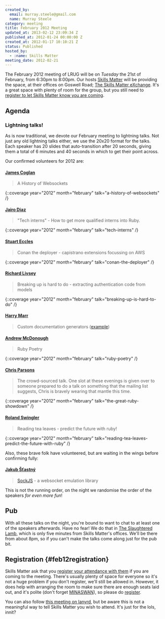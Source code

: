 ```yaml
---
created_by:
  email: murray.steele@gmail.com
  name: Murray Steele
category: meeting
title: February 2012 Meeting
updated_at: 2013-02-12 23:09:34 Z
published_at: 2012-01-24 00:00:00 Z
created_at: 2012-01-17 10:10:21 Z
status: Published
hosted_by:
  - :name: Skills Matter
meeting_date: 2012-02-21
---
```


The February 2012 meeting of LRUG will be on *Tuesday* the 21st of February, from 6:30pm to 8:00pm.  Our hosts [Skills Matter](http://skillsmatter.com/) will be providing the space, at their offices on Goswell Road; [The Skills Matter eXchange](http://skillsmatter.com/location-details/design-architecture/484/96).  It's a great space with plenty of room for the group, but you still need to <a href="#feb12registration">register to let Skills Matter know you are coming</a>.

## Agenda

### Lightning talks!

As is now traditional, we devote our February meeting to lightning talks.  Not just any old lightning talks either, we use the 20x20 format for the talks.  Each speaker has 20 slides that auto-transition after 20 seconds, giving them a total of 6 minutes and 40 seconds in which to get their point across.

Our confirmed volunteers for 2012 are:

#### [James Coglan](http://twitter.com/jcoglan)

> A History of Websockets

{::coverage year="2012" month="february" talk="a-history-of-websockets" /}

#### [Jairo Diaz](http://twitter.com/codescrum)

> "Tech interns" - How to get more qualified interns into Ruby.

{::coverage year="2012" month="february" talk="tech-interns" /}

#### [Stuart Eccles](http://twitter.com/stueccles)

> Conan the deployer - capistrano extensions focussing on AWS

{::coverage year="2012" month="february" talk="conan-the-deployer" /}

#### [Richard Livsey](http://twitter.com/rlivsey)

> Breaking up is hard to do - extracting authentication code from models

{::coverage year="2012" month="february" talk="breaking-up-is-hard-to-do" /}

#### [Harry Marr](http://twitter.com/harrymarr)

> Custom documentation generators ([example](https://gocardless.com/docs))

#### [Andrew McDonough](http://twitter.com/andrewmcdonough)

> Ruby Poetry

{::coverage year="2012" month="february" talk="ruby-poetry" /}

#### [Chris Parsons](http://twitter.com/chrismdp)

> The crowd-sourced talk. One slot at these evenings is given over to someone prepared to do a talk on something that the mailing list suggests, Chris is bravely wearing that mantle this time.

{::coverage year="2012" month="february" talk="the-great-ruby-showdown" /}

#### [Roland Swingler](http://twitter.com/knaveofdiamonds)

> Reading tea leaves - predict the future with ruby!

{::coverage year="2012" month="february" talk="reading-tea-leaves-predict-the-future-with-ruby" /}

Also, these brave folk have volunteered, but are waiting in the wings before confirming fully:

#### [Jakub Šťastný](http://twitter.com/botanicus)

> [SockJS](https://github.com/sockjs/sockjs-ruby) - a websocket emulation library

This is not the running order, on the night we randomise the order of the speakers *for even more fun*!

## Pub

With all these talks on the night, you're bound to want to chat to at least one of the speakers afterwards.  Have no fear! We do that in [The Slaughtered Lamb](http://www.theslaughteredlambpub.com/), which is only five minutes from Skills Matter's offices.  We'll be there from about 8pm, so if you can't make the talks come along just for the pub bit.

## Registration {#feb12registration}

Skills Matter ask that you [register your attendance with them](http://skillsmatter.com/event-details/home/lrug-lightning-talks-2012/js-3484) if you are coming to the meeting.  There's usually plenty of space for everyone so it's not a huge problem if you don't register, we'll still be allowed in.  However, it does help with arranging the room to make sure there are enough seats laid out, and it's polite (don't forget [MINASWAN](http://oreilly.com/ruby/excerpts/ruby-learning-rails/ruby-glossary.html#I_indexterm_d1e32036)), so please do [register](http://skillsmatter.com/event-details/home/lrug-lightning-talks-2012/js-3484).

You can also follow [this meeting on lanyrd](http://lanyrd.com/2012/lrug-february/), but be aware this is not a meaningful way to tell Skills Matter you wish to attend.  It's just for the lols, innit?

